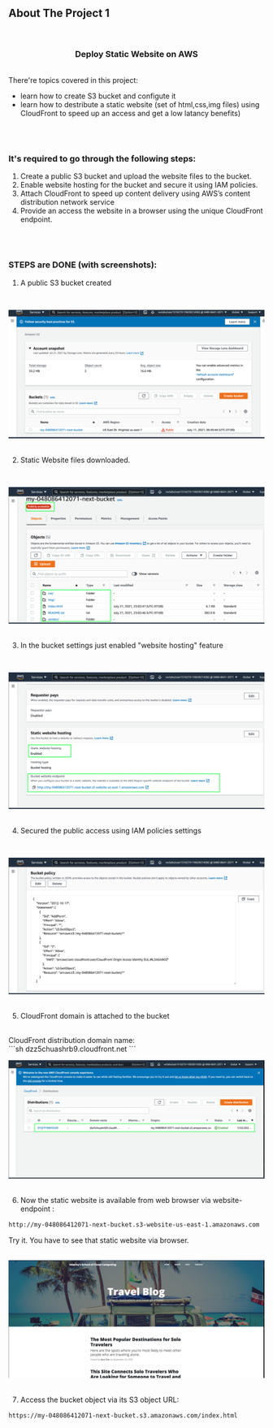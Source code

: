 

<!-- ABOUT THE PROJECT -->
## About The Project 1

<br>

<h3 align="center"> Deploy Static Website on AWS </h3>
<br />
There're topics covered in this project:

* learn how to create S3 bucket and configute it
* learn how to destribute a static website (set of html,css,img files) using CloudFront to speed up an access and get a low latancy benefits)
<br />
<br />

<h3><b>It's required to go through the following steps:</b></h3>


1. Create a public S3 bucket and upload the website files to the bucket.
2. Enable website hosting for the bucket and secure it using IAM policies.
3. Attach CloudFront to speed up content delivery using AWS’s content distribution network service
4. Provide an access the website in a browser using the unique CloudFront endpoint.

<br /><br />
<h3><b>STEPS are DONE (with screenshots):</b></h3>

1. A public S3 bucket created 
<br />
<p align="center">
  <a href="https://github.com/serglit72/devops/">
    <img src="images/s3-is-ready-screenshot.png" alt="S3 is Ready to go">
  </a>
<br />
<br />


2. Static Website files downloaded.
<br />
<p align="center">
  <a href="https://github.com/serglit72/devops/">
    <img src="images/files-downloaded-screenshot.png" >
  </a>
<br />
<br />

3. In the bucket settings just enabled "website hosting" feature
<br />
<p align="center">
  <a href="https://github.com/serglit72/devops/">
    <img src="images/website-hosting-enabled-screenshot.png" >
  </a>
<br />
<br />

4. Secured the public access using IAM policies settings

<br />
<p align="center">
  <a href="https://github.com/serglit72/devops/">
    <img src="images/public-access-secured-screenshot.png" >
  </a>
<br />
<br />

5. CloudFront  domain is attached to the bucket
<br />
CloudFront distribution domain name:	
<br />
```sh
dzz5chuashrb9.cloudfront.net
  ```
<br />
<p align="center">
  <a href="https://github.com/serglit72/devops/">
    <img src="images/cloudfront-distribution-screenshot.png" >
  </a>
<br />
<br />

6. Now the static website is available from web browser via website-endpoint : 
```sh
http://my-048086412071-next-bucket.s3-website-us-east-1.amazonaws.com
```

Try it. You have to see that static website via browser.
<br />
<br />
<p align="center">
  <a href="https://github.com/serglit72/devops/">
    <img src="images/website-lives-screenshot.png" >
  </a>
<br />
<br />

7. Access the bucket object via its S3 object URL:
```sh
https://my-048086412071-next-bucket.s3.amazonaws.com/index.html
```

